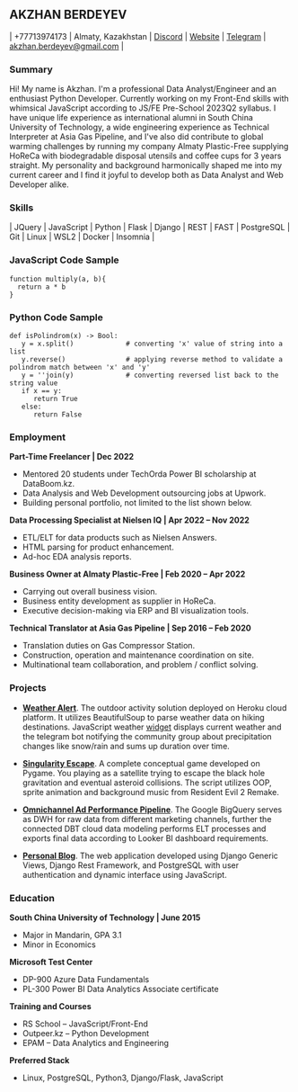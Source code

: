 ## AKZHAN BERDEYEV

   | +77713974173 | Almaty, Kazakhstan | [Discord](discordapp.com/users/aki_berdi) | [Website](https://almpf.kz) | [Telegram](https://t.me/akzhan_berdi) | [akzhan.berdeyev@gmail.com](mailto:akzhan.berdeyev@gmail.com) |

### Summary
  Hi! My name is Akzhan. I'm a professional Data Analyst/Engineer and an enthusiast Python Developer. Currently working on my Front-End skills with whimsical JavaScript according to JS/FE Pre-School 2023Q2 syllabus. I have unique life experience as international alumni in South China University of Technology, a wide engineering experience as Technical Interpreter at Asia Gas Pipeline, and I've also did contribute to global warming challenges by running my company Almaty Plastic-Free supplying HoReCa with biodegradable disposal utensils and coffee cups for 3 years straight. My personality and background harmonically shaped me into my current career and I find it joyful to develop both as Data Analyst and Web Developer alike.

### Skills

   | JQuery | JavaScript | Python | Flask | Django | REST | FAST | PostgreSQL | Git | Linux | WSL2 | Docker | Insomnia |

### JavaScript Code Sample
```
function multiply(a, b){
  return a * b
}
```
### Python Code Sample
```
def isPolindrom(x) -> Bool:
   y = x.split()             # converting 'x' value of string into a list
   y.reverse()               # applying reverse method to validate a polindrom match between 'x' and 'y'
   y = ''join(y)             # converting reversed list back to the string value
   if x == y:
      return True
   else:
      return False
```

### Employment

**Part-Time Freelancer | Dec 2022**

- Mentored 20 students under TechOrda Power BI scholarship at DataBoom.kz.
- Data Analysis and Web Development outsourcing jobs at Upwork.
- Building personal portfolio, not limited to the list shown below.

**Data Processing Specialist at Nielsen IQ | Apr 2022 – Nov 2022**

- ETL/ELT for data products such as Nielsen Answers.
- HTML parsing for product enhancement.
- Ad-hoc EDA analysis reports.

**Business Owner at Almaty Plastic-Free | Feb 2020 – Apr 2022**

- Carrying out overall business vision.
- Business entity development as supplier in HoReCa.
- Executive decision-making via ERP and BI visualization tools.

**Technical Translator at Asia Gas Pipeline | Sep 2016 – Feb 2020**

- Translation duties on Gas Compressor Station.
- Construction, operation and maintenance coordination on site.
- Multinational team collaboration, and problem / conflict solving.

### **Projects**

- **[Weather Alert](https://github.com/AkzhanBerdi/no_cavi_box)**. The outdoor activity solution deployed on Heroku
   cloud platform. It utilizes BeautifulSoup to parse weather data on hiking
   destinations. JavaScript weather [widget](https://github.com/AkzhanBerdi/weather_widget) displays current weather and the telegram
   bot notifying the community group about precipitation changes like snow/rain
   and sums up duration over time.
  
- **[Singularity Escape](https://github.com/AkzhanBerdi/singularity_escape)**. A complete conceptual game developed on Pygame.
   You playing as a satellite trying to escape the black hole gravitation and
   eventual asteroid collisions. The script utilizes OOP, sprite animation
   and background music from Resident Evil 2 Remake.
  
- **[Omnichannel Ad Performance Pipeline](https://github.com/AkzhanBerdi/mcdm-test)**.
   The Google BigQuery serves as DWH for raw data from different marketing channels,
   further the connected DBT cloud data modeling performs ELT processes and
   exports final data according to Looker BI dashboard requirements.
  
- **[Personal Blog](https://github.com/AkzhanBerdi/Personal_Blog)**. The web application developed using Django
   Generic Views, Django Rest Framework, and PostgreSQL with user
   authentication and dynamic interface using JavaScript.
  

### Education

**South China University of Technology | June 2015**

- Major in Mandarin, GPA 3.1
- Minor in Economics

**Microsoft Test Center**

- DP-900 Azure Data Fundamentals
- PL-300 Power BI Data Analytics Associate certificate

**Training and Courses**

- RS School – JavaScript/Front-End
- Outpeer.kz – Python Development
- EPAM – Data Analytics and Engineering

**Preferred Stack**

- Linux, PostgreSQL, Python3, Django/Flask, JavaScript
